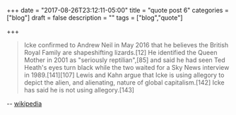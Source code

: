 +++
date = "2017-08-26T23:12:11-05:00"
title = "quote post 6"
categories = ["blog"]
draft = false
description = ""
tags = ["blog","quote"]

+++

> Icke confirmed to Andrew Neil in May 2016 that he believes the British Royal Family are shapeshifting lizards.[12] He identified the Queen Mother in 2001 as "seriously reptilian",[85] and said he had seen Ted Heath's eyes turn black while the two waited for a Sky News interview in 1989.[141][107] Lewis and Kahn argue that Icke is using allegory to depict the alien, and alienating, nature of global capitalism.[142] Icke has said he is not using allegory.[143]

-- [wikipedia](https://en.wikipedia.org/wiki/David_Icke#Brotherhood_aims_and_institutions)
